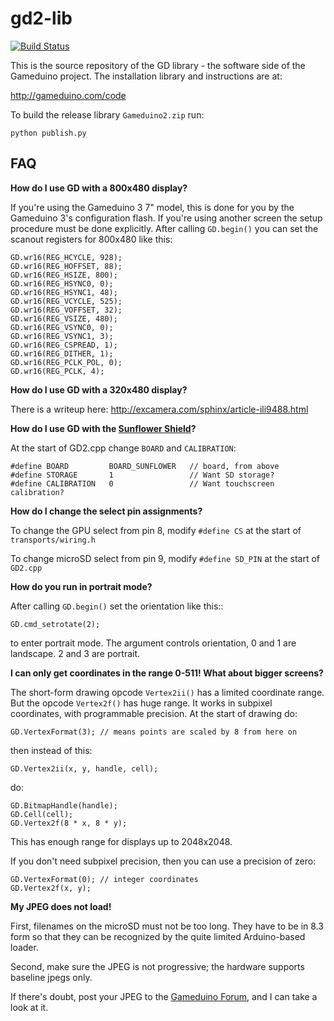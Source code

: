 gd2-lib
=======

[![Build Status](https://travis-ci.org/jamesbowman/gd2-lib.svg?branch=master)](https://travis-ci.org/jamesbowman/gd2-lib)

This is the source repository of the GD library - the software side of the Gameduino project. The installation library and instructions are at:

http://gameduino.com/code

To build the release library ``Gameduino2.zip`` run:

    python publish.py

FAQ
---

**How do I use GD with a 800x480 display?**

If you're using the Gameduino 3 7" model, this is done for you by the Gameduino 3's configuration flash.
If you're using another screen the setup procedure must be done explicitly.
After calling ``GD.begin()`` you can set the scanout registers for 800x480 like this:

    GD.wr16(REG_HCYCLE, 928);
    GD.wr16(REG_HOFFSET, 88);
    GD.wr16(REG_HSIZE, 800);
    GD.wr16(REG_HSYNC0, 0);
    GD.wr16(REG_HSYNC1, 48);
    GD.wr16(REG_VCYCLE, 525);
    GD.wr16(REG_VOFFSET, 32);
    GD.wr16(REG_VSIZE, 480);
    GD.wr16(REG_VSYNC0, 0);
    GD.wr16(REG_VSYNC1, 3);
    GD.wr16(REG_CSPREAD, 1);
    GD.wr16(REG_DITHER, 1);
    GD.wr16(REG_PCLK_POL, 0);
    GD.wr16(REG_PCLK, 4);

**How do I use GD with a 320x480 display?**

There is a writeup here: http://excamera.com/sphinx/article-ili9488.html

**How do I use GD with the [Sunflower Shield](https://www.kickstarter.com/projects/cowfishstudios/sunflower-shield-35-hmi-display-w-cap-touch-for-ar#)?**

At the start of GD2.cpp change ``BOARD`` and ``CALIBRATION``:

    #define BOARD         BOARD_SUNFLOWER   // board, from above
    #define STORAGE       1                 // Want SD storage?
    #define CALIBRATION   0                 // Want touchscreen calibration?

**How do I change the select pin assignments?**

To change the GPU select from pin 8, modify ``#define CS`` at the start of ``transports/wiring.h``

To change microSD select from pin 9, modify ``#define SD_PIN`` at the start of ``GD2.cpp``

**How do you run in portrait mode?**

After calling ``GD.begin()`` set the orientation like this::

    GD.cmd_setrotate(2);

to enter portrait mode. The argument controls orientation, 0 and 1 are landscape. 2 and 3 are portrait.

**I can only get coordinates in the range 0-511! What about bigger screens?**

The short-form drawing opcode ``Vertex2ii()`` has a limited coordinate range.
But the opcode ``Vertex2f()`` has huge range. It works in subpixel coordinates, with programmable precision. At the start of drawing do:

    GD.VertexFormat(3); // means points are scaled by 8 from here on

then instead of this:

    GD.Vertex2ii(x, y, handle, cell);

do:

    GD.BitmapHandle(handle);
    GD.Cell(cell);
    GD.Vertex2f(8 * x, 8 * y);

This has enough range for displays up to 2048x2048.

If you don't need subpixel precision, then you can use a precision of zero:

    GD.VertexFormat(0); // integer coordinates
    GD.Vertex2f(x, y);

**My JPEG does not load!**

First, filenames on the microSD must not be too long. They have to
be in 8.3 form so that they can be recognized by the quite limited
Arduino-based loader.

Second, make sure the JPEG is not progressive; the hardware supports baseline jpegs only.

If there's doubt, post your JPEG to the
[Gameduino Forum](https://gameduino2.proboards.com/),
and I can take a look at it.

